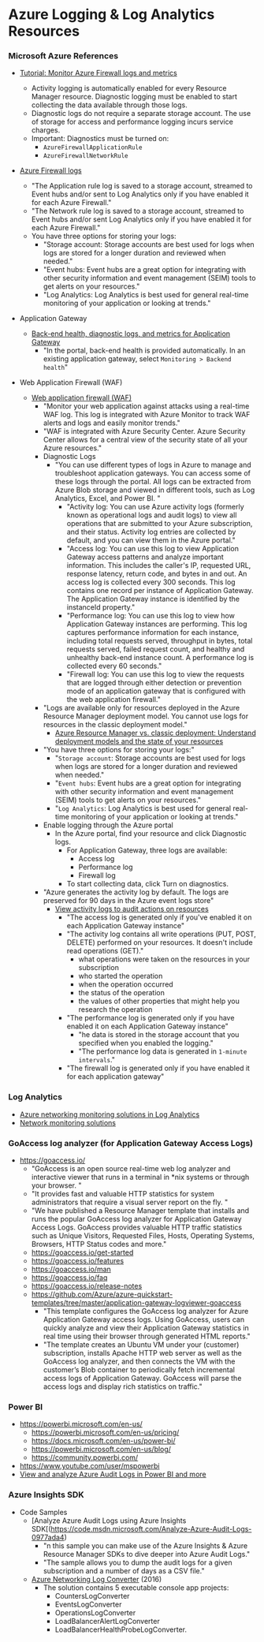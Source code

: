 
Azure Logging & Log Analytics Resources
====

### Microsoft Azure References
* [Tutorial: Monitor Azure Firewall logs and metrics](https://docs.microsoft.com/en-us/azure/firewall/tutorial-diagnostics)
  * Activity logging is automatically enabled for every Resource Manager resource. Diagnostic logging must be enabled to start collecting the data available through those logs.
  * Diagnostic logs do not require a separate storage account. The use of storage for access and performance logging incurs service charges.
  * Important: Diagnostics must be turned on:
    * ```AzureFirewallApplicationRule```
    * ```AzureFirewallNetworkRule```

* [Azure Firewall logs](https://docs.microsoft.com/en-us/azure/firewall/logs-and-metrics)
  * "The Application rule log is saved to a storage account, streamed to Event hubs and/or sent to Log Analytics only if you have enabled it for each Azure Firewall."
  * "The Network rule log is saved to a storage account, streamed to Event hubs and/or sent Log Analytics only if you have enabled it for each Azure Firewall."
  * You have three options for storing your logs:
    * "Storage account: Storage accounts are best used for logs when logs are stored for a longer duration and reviewed when needed."
    * "Event hubs: Event hubs are a great option for integrating with other security information and event management (SEIM) tools to get alerts on your resources."
    * "Log Analytics: Log Analytics is best used for general real-time monitoring of your application or looking at trends."

* Application Gateway 
  * [Back-end health, diagnostic logs, and metrics for Application Gateway](https://docs.microsoft.com/en-us/azure/application-gateway/application-gateway-diagnostics)
    * "In the portal, back-end health is provided automatically. In an existing application gateway, select ```Monitoring > Backend health```"

* Web Application Firewall (WAF)
  * [Web application firewall (WAF)](https://docs.microsoft.com/en-us/azure/application-gateway/waf-overview)
    * "Monitor your web application against attacks using a real-time WAF log. This log is integrated with Azure Monitor to track WAF alerts and logs and easily monitor trends."
    * "WAF is integrated with Azure Security Center. Azure Security Center allows for a central view of the security state of all your Azure resources."
    * Diagnostic Logs
      * "You can use different types of logs in Azure to manage and troubleshoot application gateways. You can access some of these logs through the portal. All logs can be extracted from Azure Blob storage and viewed in different tools, such as Log Analytics, Excel, and Power BI. "
        * "Activity log: You can use Azure activity logs (formerly known as operational logs and audit logs) to view all operations that are submitted to your Azure subscription, and their status. Activity log entries are collected by default, and you can view them in the Azure portal."
        * "Access log: You can use this log to view Application Gateway access patterns and analyze important information. This includes the caller's IP, requested URL, response latency, return code, and bytes in and out. An access log is collected every 300 seconds. This log contains one record per instance of Application Gateway. The Application Gateway instance is identified by the instanceId property."
        * "Performance log: You can use this log to view how Application Gateway instances are performing. This log captures performance information for each instance, including total requests served, throughput in bytes, total requests served, failed request count, and healthy and unhealthy back-end instance count. A performance log is collected every 60 seconds."
        * "Firewall log: You can use this log to view the requests that are logged through either detection or prevention mode of an application gateway that is configured with the web application firewall."
    * "Logs are available only for resources deployed in the Azure Resource Manager deployment model. You cannot use logs for resources in the classic deployment model."
      * [Azure Resource Manager vs. classic deployment: Understand deployment models and the state of your resources](https://docs.microsoft.com/en-us/azure/azure-resource-manager/resource-manager-deployment-model)
    * "You have three options for storing your logs:"
      * "```Storage account```: Storage accounts are best used for logs when logs are stored for a longer duration and reviewed when needed."
      * "```Event hubs```: Event hubs are a great option for integrating with other security information and event management (SEIM) tools to get alerts on your resources."
      * "```Log Analytics```: Log Analytics is best used for general real-time monitoring of your application or looking at trends."
    * Enable logging through the Azure portal
      * In the Azure portal, find your resource and click Diagnostic logs.
        * For Application Gateway, three logs are available:
          * Access log
          * Performance log
          * Firewall log
        * To start collecting data, click Turn on diagnostics.
    * "Azure generates the activity log by default. The logs are preserved for 90 days in the Azure event logs store"
      * [View activity logs to audit actions on resources](https://docs.microsoft.com/en-us/azure/azure-resource-manager/resource-group-audit)
        * "The access log is generated only if you've enabled it on each Application Gateway instance"
        * "The activity log contains all write operations (PUT, POST, DELETE) performed on your resources. It doesn't include read operations (GET)."
          * what operations were taken on the resources in your subscription
          * who started the operation
          * when the operation occurred
          * the status of the operation
          * the values of other properties that might help you research the operation
        * "The performance log is generated only if you have enabled it on each Application Gateway instance"
          * "he data is stored in the storage account that you specified when you enabled the logging."
          * "The performance log data is generated in ```1-minute intervals```."
        * "The firewall log is generated only if you have enabled it for each application gateway"
      

### Log Analytics
* [Azure networking monitoring solutions in Log Analytics](https://docs.microsoft.com/en-us/azure/azure-monitor/insights/azure-networking-analytics)
* [Network monitoring solutions](https://docs.microsoft.com/en-us/azure/azure-monitor/insights/azure-networking-analytics)



### GoAccess log analyzer (for Application Gateway Access Logs)
* https://goaccess.io/
    * "GoAccess is an open source real-time web log analyzer and interactive viewer that runs in a terminal in *nix systems or through your browser. "
    * "It provides fast and valuable HTTP statistics for system administrators that require a visual server report on the fly. "
    * "We have published a Resource Manager template that installs and runs the popular GoAccess log analyzer for Application Gateway Access Logs. GoAccess provides valuable HTTP traffic statistics such as Unique Visitors, Requested Files, Hosts, Operating Systems, Browsers, HTTP Status codes and more."
  * https://goaccess.io/get-started
  * https://goaccess.io/features
  * https://goaccess.io/man
  * https://goaccess.io/faq
  * https://goaccess.io/release-notes
  * https://github.com/Azure/azure-quickstart-templates/tree/master/application-gateway-logviewer-goaccess
    * "This template configures the GoAccess log analyzer for Azure Application Gateway access logs. Using GoAccess, users can quickly analyze and view their Application Gateway statistics in real time using their browser through generated HTML reports."
    * "The template creates an Ubuntu VM under your (customer) subscription, installs Apache HTTP web server as well as the GoAccess log analyzer, and then connects the VM with the customer’s Blob container to periodically fetch incremental access logs of Application Gateway. GoAccess will parse the access logs and display rich statistics on traffic."




### Power BI
* https://powerbi.microsoft.com/en-us/
  * https://powerbi.microsoft.com/en-us/pricing/
  * https://docs.microsoft.com/en-us/power-bi/
  * https://powerbi.microsoft.com/en-us/blog/
  * https://community.powerbi.com/
* https://www.youtube.com/user/mspowerbi
* [View and analyze Azure Audit Logs in Power BI and more](https://azure.microsoft.com/en-us/blog/analyze-azure-audit-logs-in-powerbi-more/)




### Azure Insights SDK
* Code Samples
  * [Analyze Azure Audit Logs using Azure Insights SDK[(https://code.msdn.microsoft.com/Analyze-Azure-Audit-Logs-0977ada4)
    * "n this sample you can make use of the Azure Insights & Azure Resource Manager SDKs to dive deeper into Azure Audit Logs."
    * "The sample allows you to dump the audit logs for a given subscription and a number of days as a CSV file."
  * [Azure Networking Log Converter](https://github.com/Azure-Samples/networking-dotnet-log-converter) (2016)
    * The solution contains 5 executable console app projects:
      * CountersLogConverter
      * EventsLogConverter
      * OperationsLogConverter
      * LoadBalancerAlertLogConverter
      * LoadBalancerHealthProbeLogConverter.


  






